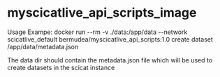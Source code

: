 # myscicatlive_api_scripts_image

Usage Exampe:
docker run --rm -v ./data:/app/data --network scicatlive_default  bermudea/myscicatlive_api_scripts:1.0 create dataset /app/data/metadata.json

The data dir should contain the metadata.json file which will be used to create datasets in the scicat instance  

